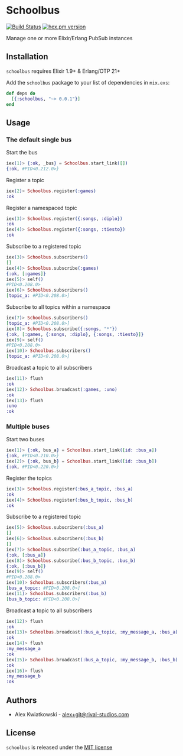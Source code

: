 # Schoolbus
[![Build Status](https://github.com/rupurt/schoolbus/workflows/Test/badge.svg?branch=master)](https://github.com/rupurt/schoolbus/actions?query=workflow%3ATest)
[![hex.pm version](https://img.shields.io/hexpm/v/schoolbus.svg?style=flat)](https://hex.pm/packages/ex_deribit)

Manage one or more Elixir/Erlang PubSub instances

## Installation

`schoolbus` requires Elixir 1.9+ & Erlang/OTP 21+

Add the `schoolbus` package to your list of dependencies in `mix.exs`:

```elixir
def deps do
  [{:schoolbus, "~> 0.0.1"}]
end
```

## Usage

### The default single bus

Start the bus

```elixir
iex(1)> {:ok, _bus} = Schoolbus.start_link([])
{:ok, #PID<0.212.0>}
```

Register a topic

```elixir
iex(2)> Schoolbus.register(:games)
:ok
```

Register a namespaced topic

```elixir
iex(3)> Schoolbus.register({:songs, :diplo})
:ok
iex(4)> Schoolbus.register({:songs, :tiesto})
:ok
```

Subscribe to a registered topic

```elixir
iex(3)> Schoolbus.subscribers()
[]
iex(4)> Schoolbus.subscribe(:games)
{:ok, [:games]}
iex(5)> self()
#PID<0.208.0>
iex(6)> Schoolbus.subscribers()
[topic_a: #PID<0.208.0>]
```

Subscribe to all topics within a namespace

```elixir
iex(7)> Schoolbus.subscribers()
[topic_a: #PID<0.208.0>]
iex(8)> Schoolbus.subscribe({:songs, "*"})
{:ok, [:games, {:songs, :diplo}, {:songs, :tiesto}]}
iex(9)> self()
#PID<0.208.0>
iex(10)> Schoolbus.subscribers()
[topic_a: #PID<0.208.0>]
```

Broadcast a topic to all subscribers

```elixir
iex(11)> flush
:ok
iex(12)> Schoolbus.broadcast(:games, :uno)
:ok
iex(13)> flush
:uno
:ok
```

### Multiple buses

Start two buses

```elixir
iex(1)> {:ok, bus_a} = Schoolbus.start_link([id: :bus_a])
{:ok, #PID<0.210.0>}
iex(2)> {:ok, bus_b} = Schoolbus.start_link([id: :bus_b])
{:ok, #PID<0.220.0>}
```

Register the topics

```elixir
iex(3)> Schoolbus.register(:bus_a_topic, :bus_a)
:ok
iex(4)> Schoolbus.register(:bus_b_topic, :bus_b)
:ok
```

Subscribe to a registered topic

```elixir
iex(5)> Schoolbus.subscribers(:bus_a)
[]
iex(6)> Schoolbus.subscribers(:bus_b)
[]
iex(7)> Schoolbus.subscribe(:bus_a_topic, :bus_a)
{:ok, [:bus_a]}
iex(8)> Schoolbus.subscribe(:bus_b_topic, :bus_b)
{:ok, [:bus_b]}
iex(9)> self()
#PID<0.208.0>
iex(10)> Schoolbus.subscribers(:bus_a)
[bus_a_topic: #PID<0.208.0>]
iex(11)> Schoolbus.subscribers(:bus_b)
[bus_b_topic: #PID<0.208.0>]
```

Broadcast a topic to all subscribers

```elixir
iex(12)> flush
:ok
iex(13)> Schoolbus.broadcast(:bus_a_topic, :my_message_a, :bus_a)
:ok
iex(14)> flush
:my_message_a
:ok
iex(15)> Schoolbus.broadcast(:bus_a_topic, :my_message_b, :bus_b)
:ok
iex(16)> flush
:my_message_b
:ok
```

## Authors

* Alex Kwiatkowski - alex+git@rival-studios.com

## License

`schoolbus` is released under the [MIT license](./LICENSE.md)
